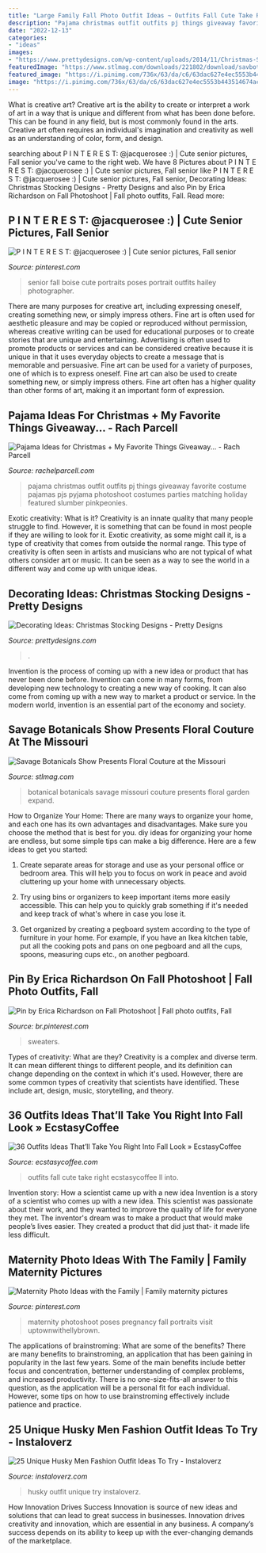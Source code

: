 ```yaml
---
title: "Large Family Fall Photo Outfit Ideas ~ Outfits Fall Cute Take Right Ecstasycoffee Ll Into"
description: "Pajama christmas outfit outfits pj things giveaway favorite costume pajamas pjs pyjama photoshoot costumes parties matching holiday featured slumber pinkpeonies"
date: "2022-12-13"
categories:
- "ideas"
images:
- "https://www.prettydesigns.com/wp-content/uploads/2014/11/Christmas-Stocking-Designs-Unique-Stockings.jpg"
featuredImage: "https://www.stlmag.com/downloads/221802/download/savbot2-001.jpg?cb=4db6b7dd0f15dd26edc2d685e83ffc22"
featured_image: "https://i.pinimg.com/736x/63/da/c6/63dac627e4ec5553b443514674acce26.jpg"
image: "https://i.pinimg.com/736x/63/da/c6/63dac627e4ec5553b443514674acce26.jpg"
---
```



What is creative art?
Creative art is the ability to create or interpret a work of art in a way that is unique and different from what has been done before. This can be found in any field, but is most commonly found in the arts. Creative art often requires an individual's imagination and creativity as well as an understanding of color, form, and design.

	

		
searching about P I N T E R E S T: @jacquerosee :) | Cute senior pictures, Fall senior you've came to the right web. We have 8 Pictures about P I N T E R E S T: @jacquerosee :) | Cute senior pictures, Fall senior like P I N T E R E S T: @jacquerosee :) | Cute senior pictures, Fall senior, Decorating Ideas: Christmas Stocking Designs - Pretty Designs and also Pin by Erica Richardson on Fall Photoshoot | Fall photo outfits, Fall. Read more:
		
    
## P I N T E R E S T: @jacquerosee :) | Cute Senior Pictures, Fall Senior

<img loading=lazy src="https://i.pinimg.com/736x/a9/ce/79/a9ce79fb1cd25c62854142b029b50c6f.jpg" onerror="this.onerror=null;this.src='https://tse2.mm.bing.net/th?id=OIP.CE5ZjECr6A5Z7BvP_vRNuQHaLG&amp;pid=15.1';" alt="P I N T E R E S T: @jacquerosee :) | Cute senior pictures, Fall senior">

_Source: pinterest.com_

>senior fall boise cute portraits poses portrait outfits hailey photographer. 

	

There are many purposes for creative art, including expressing oneself, creating something new, or simply impress others. Fine art is often used for aesthetic pleasure and may be copied or reproduced without permission, whereas creative writing can be used for educational purposes or to create stories that are unique and entertaining. Advertising is often used to promote products or services and can be considered creative because it is unique in that it uses everyday objects to create a message that is memorable and persuasive.
Fine art can be used for a variety of purposes, one of which is to express oneself. Fine art can also be used to create something new, or simply impress others. Fine art often has a higher quality than other forms of art, making it an important form of expression.

    
## Pajama Ideas For Christmas + My Favorite Things Giveaway... - Rach Parcell

<img loading=lazy src="https://sfo2.digitaloceanspaces.com/rachelparcell/2016/11/jcrew-christmas-pajama-ideas-1.jpg" onerror="this.onerror=null;this.src='https://tse3.mm.bing.net/th?id=OIP.FK8ONhAA2zm7_uJLwuWCFAHaKe&amp;pid=15.1';" alt="Pajama Ideas for Christmas + My Favorite Things Giveaway... - Rach Parcell">

_Source: rachelparcell.com_

>pajama christmas outfit outfits pj things giveaway favorite costume pajamas pjs pyjama photoshoot costumes parties matching holiday featured slumber pinkpeonies. 

	

Exotic creativity: What is it?
Creativity is an innate quality that many people struggle to find. However, it is something that can be found in most people if they are willing to look for it. Exotic creativity, as some might call it, is a type of creativity that comes from outside the normal range. This type of creativity is often seen in artists and musicians who are not typical of what others consider art or music. It can be seen as a way to see the world in a different way and come up with unique ideas.

    
## Decorating Ideas: Christmas Stocking Designs - Pretty Designs

<img loading=lazy src="https://www.prettydesigns.com/wp-content/uploads/2014/11/Christmas-Stocking-Designs-Unique-Stockings.jpg" onerror="this.onerror=null;this.src='https://tse3.mm.bing.net/th?id=OIP.bUqJPKv9zzlvE4tlAbUWmwHaJQ&amp;pid=15.1';" alt="Decorating Ideas: Christmas Stocking Designs - Pretty Designs">

_Source: prettydesigns.com_

>. 

	

Invention is the process of coming up with a new idea or product that has never been done before. Invention can come in many forms, from developing new technology to creating a new way of cooking. It can also come from coming up with a new way to market a product or service. In the modern world, invention is an essential part of the economy and society.

    
## Savage Botanicals Show Presents Floral Couture At The Missouri

<img loading=lazy src="https://www.stlmag.com/downloads/221802/download/savbot2-001.jpg?cb=4db6b7dd0f15dd26edc2d685e83ffc22" onerror="this.onerror=null;this.src='https://tse2.mm.bing.net/th?id=OIP.my9TAwDA31WaliTx1G2EIAHaKf&amp;pid=15.1';" alt="Savage Botanicals Show Presents Floral Couture at the Missouri">

_Source: stlmag.com_

>botanical botanicals savage missouri couture presents floral garden expand. 

	

How to Organize Your Home: There are many ways to organize your home, and each one has its own advantages and disadvantages. Make sure you choose the method that is best for you.
diy ideas for organizing your home are endless, but some simple tips can make a big difference. Here are a few ideas to get you started:
1. Create separate areas for storage and use as your personal office or bedroom area. This will help you to focus on work in peace and avoid cluttering up your home with unnecessary objects.

2. Try using bins or organizers to keep important items more easily accessible. This can help you to quickly grab something if it's needed and keep track of what's where in case you lose it.

3. Get organized by creating a pegboard system according to the type of furniture in your home. For example, if you have an Ikea kitchen table, put all the cooking pots and pans on one pegboard and all the cups, spoons, measuring cups etc., on another pegboard.

    
## Pin By Erica Richardson On Fall Photoshoot | Fall Photo Outfits, Fall

<img loading=lazy src="https://i.pinimg.com/736x/ba/8f/f0/ba8ff0b2e38f299df58ddb4a95be4084.jpg" onerror="this.onerror=null;this.src='https://tse2.mm.bing.net/th?id=OIP.VqTuJGRf6cj8x-jmE3CQYwHaLF&amp;pid=15.1';" alt="Pin by Erica Richardson on Fall Photoshoot | Fall photo outfits, Fall">

_Source: br.pinterest.com_

>sweaters. 

	

Types of creativity: What are they?
Creativity is a complex and diverse term. It can mean different things to different people, and its definition can change depending on the context in which it's used. However, there are some common types of creativity that scientists have identified. These include art, design, music, storytelling, and
theory.

    
## 36 Outfits Ideas That’ll Take You Right Into Fall Look » EcstasyCoffee

<img loading=lazy src="https://i0.wp.com/www.ecstasycoffee.com/wp-content/uploads/2016/11/Cute-Outfits-For-Fall4.jpg?resize=600%2C899" onerror="this.onerror=null;this.src='https://tse1.mm.bing.net/th?id=OIP.aQrveOTGbPw4_3ahATsbZAHaLG&amp;pid=15.1';" alt="36 Outfits Ideas That’ll Take You Right Into Fall Look » EcstasyCoffee">

_Source: ecstasycoffee.com_

>outfits fall cute take right ecstasycoffee ll into. 

	

Invention story: How a scientist came up with a new idea
Invention is a story of a scientist who comes up with a new idea. This scientist was passionate about their work, and they wanted to improve the quality of life for everyone they met. The inventor's dream was to make a product that would make people’s lives easier. They created a product that did just that- it made life less difficult.

    
## Maternity Photo Ideas With The Family | Family Maternity Pictures

<img loading=lazy src="https://i.pinimg.com/736x/63/da/c6/63dac627e4ec5553b443514674acce26.jpg" onerror="this.onerror=null;this.src='https://tse1.mm.bing.net/th?id=OIP.kUtCbk0LgF1APp-IghW2aQAAAA&amp;pid=15.1';" alt="Maternity Photo Ideas with the Family | Family maternity pictures">

_Source: pinterest.com_

>maternity photoshoot poses pregnancy fall portraits visit uptownwithellybrown. 

	

The applications of brainstroming: What are some of the benefits?
There are many benefits to brainstroming, an application that has been gaining in popularity in the last few years. Some of the main benefits include better focus and concentration, betterner understanding of complex problems, and increased productivity. There is no one-size-fits-all answer to this question, as the application will be a personal fit for each individual. However, some tips on how to use brainstroming effectively include patience and practice.

    
## 25 Unique Husky Men Fashion Outfit Ideas To Try - Instaloverz

<img loading=lazy src="https://www.instaloverz.com/wp-content/uploads/2017/05/14.-Husky-Men-Outfit.jpg" onerror="this.onerror=null;this.src='https://tse3.mm.bing.net/th?id=OIP.FQEde7kMrkxluvL_1IS-KwHaLG&amp;pid=15.1';" alt="25 Unique Husky Men Fashion Outfit Ideas To Try - Instaloverz">

_Source: instaloverz.com_

>husky outfit unique try instaloverz. 

	

How Innovation Drives Success
Innovation is source of new ideas and solutions that can lead to great success in businesses. Innovation drives creativity and innovation, which are essential in any business. A company’s success depends on its ability to keep up with the ever-changing demands of the marketplace.

